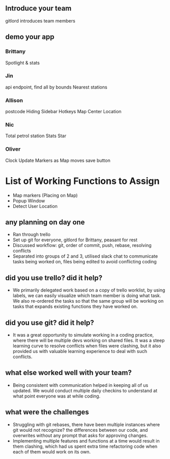 ## Introduce your team
gitlord introduces team members

## demo your app
### Brittany
Spotlight & stats

### Jin
api endpoint, find all by bounds
Nearest stations

### Allison
postcode
Hiding Sidebar Hotkeys
Map Center Location

### Nic
Total petrol station Stats
Star

### Oliver
Clock
Update Markers as Map moves
save button


# List of Working Functions to Assign

- Map markers (Placing on Map)
- Popup Window
- Detect User Location

## any planning on day one

- Ran through trello
- Set up git for everyone, gitlord for Brittany, peasant for rest
- Discussed workflow: git, order of commit, push, rebase, resolving conflicts
- Separated into groups of 2 and 3, utilised slack chat to communicate tasks being worked on, files being edited to avoid conflicting coding

## did you use trello? did it help?

- We primarily delegated work based on a copy of trello worklist, by using labels, we can easily visualize which team member is doing what task. We also re-ordered the tasks so that the same group will be working on tasks that expands existing functions they have worked on.

## did you use git? did it help?
- It was a great opportunity to simulate working in a coding practice, where there will be multiple devs working on shared files. It was a steep learning curve to resolve conflicts when files were clashing, but it also provided us with valuable learning experience to deal with such conflicts.

## what else worked well with your team?
- Being consistent with communication helped in keeping all of us updated. We would conduct multiple daily checkins to understand at what point everyone was at while coding.

## what were the challenges
- Struggling with git rebases, there have been multiple instances where git would not recognize? the differences between our code, and overwrites without any prompt that asks for approving changes.
- Implementing multiple features and functions at a time would result in them clashing, which had us spent extra time refactoring code when each of them would work on its own.
